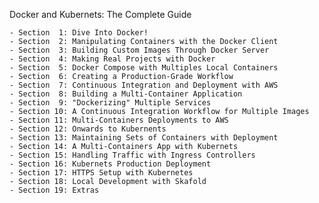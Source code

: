 Docker and Kubernets: The Complete Guide

    - Section  1: Dive Into Docker!
    - Section  2: Manipulating Containers with the Docker Client
    - Section  3: Building Custom Images Through Docker Server
    - Section  4: Making Real Projects with Docker
    - Section  5: Docker Compose with Multiples Local Containers
    - Section  6: Creating a Production-Grade Workflow
    - Section  7: Continuous Integration and Deployment with AWS
    - Section  8: Building a Multi-Container Application
    - Section  9: "Dockerizing" Multiple Services
    - Section 10: A Continuous Integration Workflow for Multiple Images
    - Section 11: Multi-Containers Deployments to AWS
    - Section 12: Onwards to Kubernents
    - Section 13: Maintaining Sets of Containers with Deployment
    - Section 14: A Multi-Containers App with Kubernets
    - Section 15: Handling Traffic with Ingress Controllers
    - Section 16: Kubernets Production Deployment
    - Section 17: HTTPS Setup with Kubernetes 
    - Section 18: Local Development with Skafold
    - Section 19: Extras